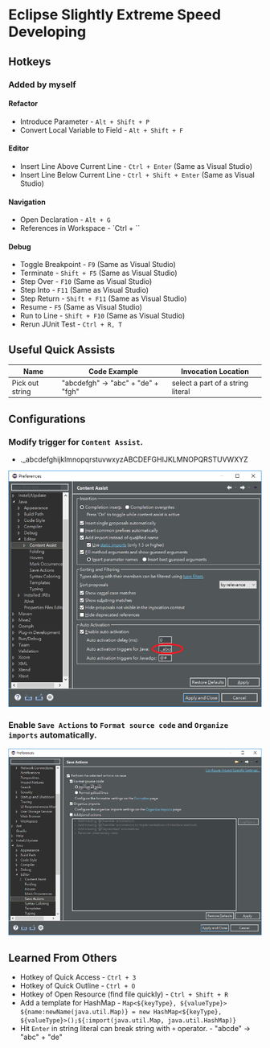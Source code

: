# Eclipse Slightly Extreme Speed Developing

## Hotkeys

### Added by myself

#### Refactor
- Introduce Parameter - `Alt + Shift + P`
- Convert Local Variable to Field - `Alt + Shift + F`

#### Editor
- Insert Line Above Current Line - `Ctrl + Enter` (Same as Visual Studio)
- Insert Line Below Current Line - `Ctrl + Shift + Enter` (Same as Visual Studio)

#### Navigation
- Open Declaration - `Alt + G`
- References in Workspace - `Ctrl + ``

#### Debug
- Toggle Breakpoint - `F9` (Same as Visual Studio)
- Terminate - `Shift + F5` (Same as Visual Studio)
- Step Over - `F10` (Same as Visual Studio)
- Step Into - `F11` (Same as Visual Studio)
- Step Return - `Shift + F11` (Same as Visual Studio)
- Resume - `F5` (Same as Visual Studio)
- Run to Line - `Shift + F10` (Same as Visual Studio)                                                                                     
- Rerun JUnit Test - `Ctrl + R, T`

## Useful Quick Assists

| Name            | Code Example                       | Invocation Location               |
|-----------------|------------------------------------|-----------------------------------|
| Pick out string | "abcdefgh" -> "abc" + "de" + "fgh" | select a part of a string literal |

## Configurations

### Modify trigger for `Content Assist`.

- ._abcdefghijklmnopqrstuvwxyzABCDEFGHIJKLMNOPQRSTUVWXYZ

![Modify trigger for Content Assist](screenshots/content_assist_auto_trigger.png)

### Enable `Save Actions` to `Format source code` and `Organize imports` automatically.

![Save actions to format source code and organize imports automatically](screenshots/enable_save_actions.png)

## Learned From Others

- Hotkey of Quick Access - `Ctrl + 3`
- Hotkey of Quick Outline - `Ctrl + O`
- Hotkey of Open Resource (find file quickly) - `Ctrl + Shift + R`
- Add a template for HashMap - `Map<${keyType}, ${valueType}> ${name:newName(java.util.Map)} = new HashMap<${keyType}, ${valueType}>();${:import(java.util.Map, java.util.HashMap)}`
- Hit `Enter` in string literal can break string with `+` operator. - "abcde" -> "abc" + "de"
